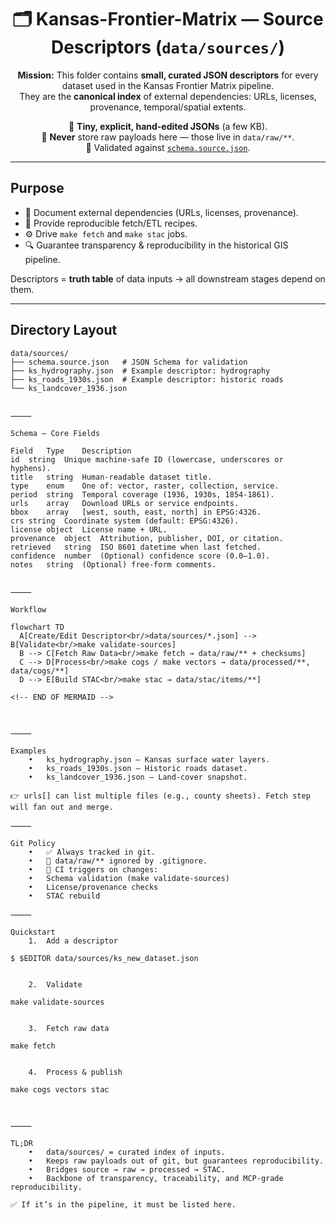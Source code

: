 <div align="center">

# 🗂️ Kansas-Frontier-Matrix — **Source Descriptors** (`data/sources/`)

**Mission:** This folder contains **small, curated JSON descriptors** for every dataset used in the Kansas Frontier Matrix pipeline.  
They are the **canonical index** of external dependencies: URLs, licenses, provenance, temporal/spatial extents.  

📌 **Tiny, explicit, hand-edited JSONs** (a few KB).  
📌 **Never** store raw payloads here — those live in `data/raw/**`.  
📌 Validated against [`schema.source.json`](./schema.source.json).  

</div>

---

## Purpose

- 📖 Document external dependencies (URLs, licenses, provenance).  
- 🔄 Provide reproducible fetch/ETL recipes.  
- ⚙️ Drive `make fetch` and `make stac` jobs.  
- 🔍 Guarantee transparency & reproducibility in the historical GIS pipeline.  

Descriptors = **truth table** of data inputs → all downstream stages depend on them.

---

## Directory Layout

```text
data/sources/
├── schema.source.json   # JSON Schema for validation
├── ks_hydrography.json  # Example descriptor: hydrography
├── ks_roads_1930s.json  # Example descriptor: historic roads
└── ks_landcover_1936.json


⸻

Schema — Core Fields

Field	Type	Description
id	string	Unique machine-safe ID (lowercase, underscores or hyphens).
title	string	Human-readable dataset title.
type	enum	One of: vector, raster, collection, service.
period	string	Temporal coverage (1936, 1930s, 1854-1861).
urls	array	Download URLs or service endpoints.
bbox	array	[west, south, east, north] in EPSG:4326.
crs	string	Coordinate system (default: EPSG:4326).
license	object	License name + URL.
provenance	object	Attribution, publisher, DOI, or citation.
retrieved	string	ISO 8601 datetime when last fetched.
confidence	number	(Optional) confidence score (0.0–1.0).
notes	string	(Optional) free-form comments.


⸻

Workflow

flowchart TD
  A[Create/Edit Descriptor<br/>data/sources/*.json] --> B[Validate<br/>make validate-sources]
  B --> C[Fetch Raw Data<br/>make fetch → data/raw/** + checksums]
  C --> D[Process<br/>make cogs / make vectors → data/processed/**, data/cogs/**]
  D --> E[Build STAC<br/>make stac → data/stac/items/**]

<!-- END OF MERMAID -->



⸻

Examples
	•	ks_hydrography.json — Kansas surface water layers.
	•	ks_roads_1930s.json — Historic roads dataset.
	•	ks_landcover_1936.json — Land-cover snapshot.

👉 urls[] can list multiple files (e.g., county sheets). Fetch step will fan out and merge.

⸻

Git Policy
	•	✅ Always tracked in git.
	•	🚫 data/raw/** ignored by .gitignore.
	•	🔔 CI triggers on changes:
	•	Schema validation (make validate-sources)
	•	License/provenance checks
	•	STAC rebuild

⸻

Quickstart
	1.	Add a descriptor

$ $EDITOR data/sources/ks_new_dataset.json


	2.	Validate

make validate-sources


	3.	Fetch raw data

make fetch


	4.	Process & publish

make cogs vectors stac



⸻

TL;DR
	•	data/sources/ = curated index of inputs.
	•	Keeps raw payloads out of git, but guarantees reproducibility.
	•	Bridges source → raw → processed → STAC.
	•	Backbone of transparency, traceability, and MCP-grade reproducibility.

✅ If it’s in the pipeline, it must be listed here.

